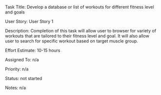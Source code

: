 Task Title: Develop a database or list of workouts for different fitness level and goals

User Story: User Story 1

Description: Completion of this task will allow user to browser for variety of workouts that are tailored to their fitness level and goal. It will also allow user to search for specific workout based on target muscle group.

Effort Estimate: 10-15 hours

Assigned To: n/a

Priority: n/a

Status: not started

Notes: n/a
